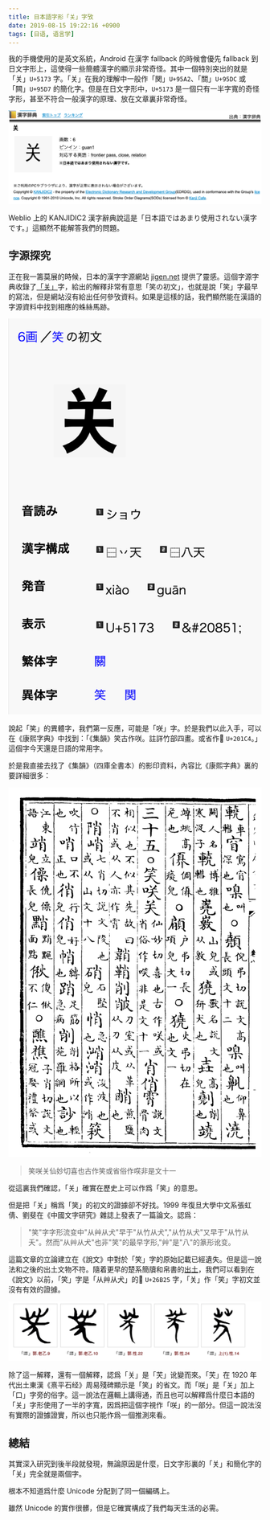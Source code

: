 ```yaml
---
title: 日本語字形「关」字攷
date: 2019-08-15 19:22:16 +0900
tags: [日语, 语言学]
---
```


我的手機使用的是英文系統，Android 在漢字 fallback 的時候會優先 fallback 到日文字形上，這使得一些簡體漢字的顯示非常奇怪。其中一個特別突出的就是「关」`U+5173` 字。「关」在我的理解中一般作「関」`U+95A2`、「關」`U+95DC` 或「闗」`U+95D7` 的簡化字。但是在日文字形中，`U+5173` 是一個只有一半字寬的奇怪字形，甚至不符合一般漢字的原理、放在文章裏非常奇怪。

![kanjidic-5173](/assets/images/kanjidic-5173.png)

Weblio 上的 KANJIDIC2 漢字辭典說這是「日本語ではあまり使用されない漢字です。」這顯然不能解答我們的問題。

## 字源探究

正在我一籌莫展的時候，日本的漢字字源網站 [jigen.net](http://jigen.net) 提供了靈感。這個字源字典收錄了[「关」](https://jigen.net/kanji/20851)字，給出的解釋非常有意思「笑の初文」，也就是說「笑」字最早的寫法，但是網站沒有給出任何參攷資料。如果是這樣的話，我們顯然能在漢語的字源資料中找到相應的蛛絲馬跡。

![jigen-5173](/assets/images/jigen-5173.png)

說起「笑」的異體字，我們第一反應，可能是「咲」字。於是我們以此入手，可以在《康熙字典》中找到：「《集韻》笑古作咲。註詳竹部四畫。或省作𠇄 `U+201C4`。」這個字今天還是日語的常用字。

於是我直接去找了《集韻》（四庫全書本）的影印資料，內容比《康熙字典》裏的要詳細很多：

![jiyun-5173](/assets/images/jiyun-5173.png)

> 笑咲关仙妙切喜也古作笑或省俗作㗛非是文十一

從這裏我們確認，「关」確實在歷史上可以作爲「笑」的意思。

但是把「关」稱爲「笑」的初文的證據卻不好找。1999 年復旦大學中文系張虹倩、劉斐在《中國文字研究》雜誌上發表了一篇論文。認爲：

> "笑"字字形流变中"从艸从犬"早于"从竹从犬","从竹从犬"又早于"从竹从夭"。然而"从艸从犬"也非"笑"的最早字形,"艸"是"八"的篆形讹变。

這篇文章的立論建立在《說文》中對於「笑」字的原始記載已經遺失。但是這一說法和之後的出土文物不符。隨着更早的楚系簡牘和帛書的[出土](https://www.zdic.net/zd/zx/cx/%E5%92%B2)，我們可以看到在《說文》以前，「笑」字是「从艸从犬」的𦬦 `U+26B25` 字，「关」作「笑」字初文並沒有有效的證據。

![jiandu-5173](/assets/images/jiandu-5173.png)

除了這一解釋，還有一個解釋，認爲「关」是「芖」讹變而來。「芖」在 1920 年代出土東漢《熹平石经》周易殘碑顯示是「笑」的省文。而「咲」是「关」加上「口」字旁的俗字。這一說法在邏輯上講得通，而且也可以解釋爲什麼日本語的「关」字形使用了一半的字寬，因爲把這個字視作「咲」的一部分。但這一說法沒有實際的證據證實，所以也只能作爲一個推測來看。

## 總結

其實深入研究到後半段就發現，無論原因是什麼，日文字形裏的「关」和簡化字的「关」完全就是兩個字。

根本不知道爲什麼 Unicode 分配到了同一個編碼上。

雖然 Unicode 的實作很髒，但是它確實構成了我們每天生活的必需。
